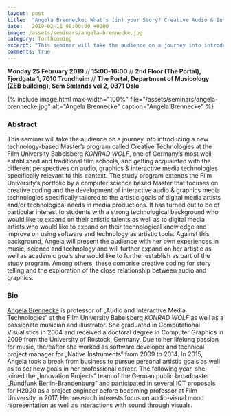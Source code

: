 ```yaml
---
layout: post
title:  "Angela Brennecke: What’s (in) your Story? Creative Audio & Interactive Media Technologies for Film & Storytelling (25.2.19)"
date:   2019-02-11 08:00:00 +0200
image: /assets/seminars/angela-brennecke.jpg
category: forthcoming
excerpt: "This seminar will take the audience on a journey into introducing a new technology-based Master’s program called Creative Technologies at the Film University Babelsberg *KONRAD WOLF*, one of Germany’s most well-established and traditional film schools, and getting acquainted with the different perspectives on audio, graphics & interactive media technologies specifically relevant to this context. "
comments: true
---
```



**Monday 25 February 2019** // **15:00-16:00** // **2nd Floor (The Portal), Fjordgata 1, 7010 Trondheim** // **The Portal, Department of Musicology (ZEB building), Sem Sælands vei 2, 0371 Oslo**

{% include image.html
max-width="100%" file="/assets/seminars/angela-brennecke.jpg" alt="Angela Brennecke"
caption="Angela Brennecke" %}

### Abstract

This seminar will take the audience on a journey into introducing a new technology-based Master’s program called Creative Technologies at the Film University Babelsberg *KONRAD WOLF*, one of Germany’s most well-established and traditional film schools, and getting acquainted with the different perspectives on audio, graphics & interactive media technologies specifically relevant to this context. The study program extends the Film University’s portfolio by a computer science based Master that focuses on creative coding and the development of interactive audio & graphics media technologies specifically tailored to the artistic goals of digital media artists and/or technological needs in media productions. It has turned out to be of particular interest to students with a strong technological background who would like to expand on their artistic talents as well as to digital media artists who would like to expand on their technological knowledge and improve on using software and technology as artistic tools. Against this background, Angela will present the audience with her own experiences in music, science and technology and will further expand on her artistic as well as academic goals she would like to further establish as part of the study program. Among others, these comprise creative coding for story telling and the exploration of the close relationship between audio and graphics.

### Bio

[Angela Brennecke](https://www.filmuniversitaet.de/portrait/person/angela-brennecke/) is professor of „Audio and Interactive Media Technologies“ at the Film University Babelsberg *KONRAD WOLF* as well as a passionate musician and illustrator. She graduated in Computational Visualistics in 2004 and received a doctoral degree in Computer Graphics in 2009 from the University of Rostock, Germany. Due to her lifelong passion for music, thereafter she worked as software developer and technical project manager for „Native Instruments“ from 2009 to 2014. In 2015, Angela took a break from business to pursue personal artistic goals as well as to set new goals in her professional career. The following year, she joined the „Innovation Projects“ team of the German public broadcaster „Rundfunk Berlin-Brandenburg“ and participated in several ICT proposals for H2020 as a project engineer before becoming professor at Film University in 2017. Her research interests focus on audio-visual mood representation as well as interactions with sound through visuals.
